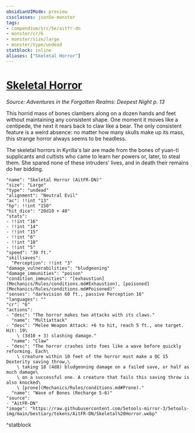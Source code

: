 ```yaml
---
obsidianUIMode: preview
cssclasses: json5e-monster
tags:
- compendium/src/5e/aitfr-dn
- monster/cr/6
- monster/size/large
- monster/type/undead
statblock: inline
aliases: ["Skeletal Horror"]
---
```

# [Skeletal Horror](Mechanics\bestiary\undead/skeletal-horror-aitfr-dn.md)
*Source: Adventures in the Forgotten Realms: Deepest Night p. 13*  

This horrid mass of bones clambers along on a dozen hands and feet without maintaining any consistent shape. One moment it moves like a centipede, the next it rears back to claw like a bear. The only consistent feature is a weird absence: no matter how many skulls make up its mass, this strange horror always seems to be headless.

The skeletal horrors in Kyrilla's lair are made from the bones of yuan-ti supplicants and cultists who came to learn her powers or, later, to steal them. She spared none of these intruders' lives, and in death their remains do her bidding.

```statblock
"name": "Skeletal Horror (AitFR-DN)"
"size": "Large"
"type": "undead"
"alignment": "Neutral Evil"
"ac": !!int "13"
"hp": !!int "150"
"hit_dice": "20d10 + 40"
"stats":
- !!int "16"
- !!int "14"
- !!int "15"
- !!int "6"
- !!int "10"
- !!int "5"
"speed": "30 ft."
"skillsaves":
  "Perception": !!int "3"
"damage_vulnerabilities": "bludgeoning"
"damage_immunities": "poison"
"condition_immunities": "[exhaustion](Mechanics/Rules/conditions.md#Exhaustion), [poisoned](Mechanics/Rules/conditions.md#Poisoned)"
"senses": "darkvision 60 ft., passive Perception 16"
"languages": ""
"cr": "6"
"actions":
- "desc": "The horror makes two attacks with its claws."
  "name": "Multiattack"
- "desc": "Melee Weapon Attack: +6 to hit, reach 5 ft., one target. Hit: 19\
    \ (3d10 + 3) slashing damage."
  "name": "Claw"
- "desc": "The horror crashes into foes like a wave before quickly reforming. Each\
    \ creature within 10 feet of the horror must make a DC 15 Dexterity saving throw,\
    \ taking 18 (4d8) bludgeoning damage on a failed save, or half as much damage\
    \ on a successful one. A creature that fails this saving throw is also knocked\
    \ [prone](Mechanics/Rules/conditions.md#Prone)."
  "name": "Wave of Bones (Recharge 5-6)"
"source":
- "AitFR-DN"
"image": "https://raw.githubusercontent.com/5etools-mirror-3/5etools-img/main/bestiary/tokens/AitFR-DN/Skeletal%20Horror.webp"
```
^statblock